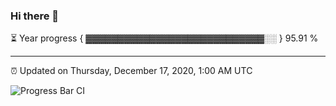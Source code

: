 ### Hi there 👋

⏳ Year progress { ▓▓▓▓▓▓▓▓▓▓▓▓▓▓▓▓▓▓▓▓▓▓▓▓▓▓▓▓░░ } 95.91 %

---

⏰ Updated on Thursday, December 17, 2020, 1:00 AM UTC

![Progress Bar CI](https://github.com/arthurbuhl/arthurbuhl/workflows/Progress%20Bar%20CI/badge.svg)
